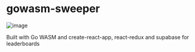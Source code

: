 # gowasm-sweeper

![image](https://user-images.githubusercontent.com/66286082/191131442-5b7e8bef-2a20-4eb3-8bd8-8f7f8a90569a.png)

Built with Go WASM and create-react-app, react-redux and supabase for leaderboards
